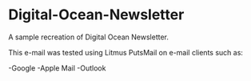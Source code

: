# Digital-Ocean-Newsletter
A sample recreation of Digital Ocean Newsletter.

This e-mail was tested using Litmus PutsMail on e-mail clients such as:

-Google
-Apple Mail
-Outlook
